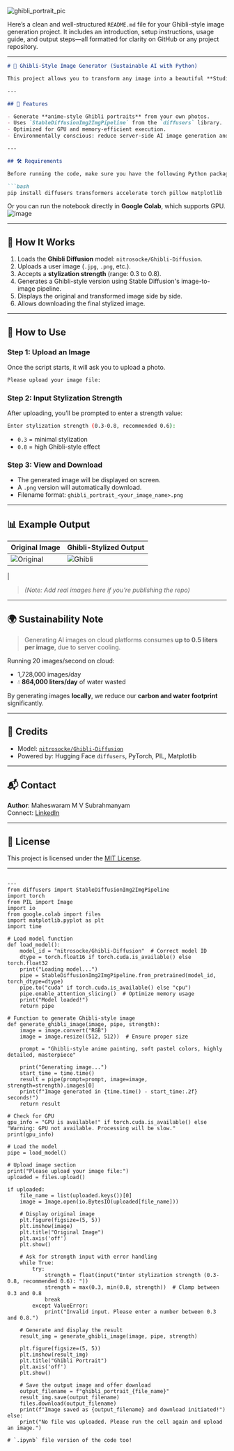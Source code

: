 
![ghibli_portrait_pic](https://github.com/user-attachments/assets/7fe6e45e-7193-4c8e-b427-d66e89b5053a)

Here’s a clean and well-structured `README.md` file for your Ghibli-style image generation project. It includes an introduction, setup instructions, usage guide, and output steps—all formatted for clarity on GitHub or any project repository.

---

```markdown
# 🌸 Ghibli-Style Image Generator (Sustainable AI with Python)

This project allows you to transform any image into a beautiful **Studio Ghibli-style painting** using the power of **Stable Diffusion** locally on your machine or Google Colab — minimizing water wastage associated with cloud AI tools.

---

## 🎯 Features

- Generate **anime-style Ghibli portraits** from your own photos.
- Uses `StableDiffusionImg2ImgPipeline` from the `diffusers` library.
- Optimized for GPU and memory-efficient execution.
- Environmentally conscious: reduce server-side AI image generation and save water 💧.

---

## 🛠️ Requirements

Before running the code, make sure you have the following Python packages installed (if using locally):

```bash
pip install diffusers transformers accelerate torch pillow matplotlib
```

Or you can run the notebook directly in **Google Colab**, which supports GPU.
![image](https://github.com/user-attachments/assets/005e0948-9605-441c-afaf-6f9532f5675d)

---

## 🚀 How It Works

1. Loads the **Ghibli Diffusion** model: `nitrosocke/Ghibli-Diffusion`.
2. Uploads a user image (`.jpg`, `.png`, etc.).
3. Accepts a **stylization strength** (range: 0.3 to 0.8).
4. Generates a Ghibli-style version using Stable Diffusion's image-to-image pipeline.
5. Displays the original and transformed image side by side.
6. Allows downloading the final stylized image.

---

## 📸 How to Use

### Step 1: Upload an Image

Once the script starts, it will ask you to upload a photo.

```bash
Please upload your image file:
```

### Step 2: Input Stylization Strength

After uploading, you’ll be prompted to enter a strength value:

```bash
Enter stylization strength (0.3-0.8, recommended 0.6):
```

- `0.3` = minimal stylization
- `0.8` = high Ghibli-style effect

### Step 3: View and Download

- The generated image will be displayed on screen.
- A `.png` version will automatically download.
- Filename format: `ghibli_portrait_<your_image_name>.png`

---

## 📊 Example Output

| Original Image | Ghibli-Stylized Output |
|----------------|------------------------|
| ![Original](https://github.com/user-attachments/assets/73bcc4d2-738a-4821-a013-c038ff504053) | ![Ghibli](https://github.com/user-attachments/assets/5db4d247-71f8-4926-b4c7-8c7f99d85d6d)

 |

> *(Note: Add real images here if you’re publishing the repo)*

---

## 🌍 Sustainability Note

> Generating AI images on cloud platforms consumes **up to 0.5 liters per image**, due to server cooling.

Running 20 images/second on cloud:
- 1,728,000 images/day
- 💧 **864,000 liters/day** of water wasted

By generating images **locally**, we reduce our **carbon and water footprint** significantly.

---

## 🤝 Credits

- Model: [`nitrosocke/Ghibli-Diffusion`](https://huggingface.co/nitrosocke/Ghibli-Diffusion)
- Powered by: Hugging Face `diffusers`, PyTorch, PIL, Matplotlib

---

## 📬 Contact

**Author**: Maheswaram M V Subrahmanyam  
Connect: [LinkedIn](https://www.linkedin.com/in/maheswaram-subrahmanyam-361238275/)

---

## 📌 License

This project is licensed under the [MIT License](LICENSE).

---
```

---
from diffusers import StableDiffusionImg2ImgPipeline
import torch
from PIL import Image
import io
from google.colab import files
import matplotlib.pyplot as plt
import time

# Load model function
def load_model():
    model_id = "nitrosocke/Ghibli-Diffusion"  # Correct model ID
    dtype = torch.float16 if torch.cuda.is_available() else torch.float32
    print("Loading model...")
    pipe = StableDiffusionImg2ImgPipeline.from_pretrained(model_id, torch_dtype=dtype)
    pipe.to("cuda" if torch.cuda.is_available() else "cpu")
    pipe.enable_attention_slicing()  # Optimize memory usage
    print("Model loaded!")
    return pipe

# Function to generate Ghibli-style image
def generate_ghibli_image(image, pipe, strength):
    image = image.convert("RGB")
    image = image.resize((512, 512))  # Ensure proper size

    prompt = "Ghibli-style anime painting, soft pastel colors, highly detailed, masterpiece"

    print("Generating image...")
    start_time = time.time()
    result = pipe(prompt=prompt, image=image, strength=strength).images[0]
    print(f"Image generated in {time.time() - start_time:.2f} seconds!")
    return result

# Check for GPU
gpu_info = "GPU is available!" if torch.cuda.is_available() else "Warning: GPU not available. Processing will be slow."
print(gpu_info)

# Load the model
pipe = load_model()

# Upload image section
print("Please upload your image file:")
uploaded = files.upload()

if uploaded:
    file_name = list(uploaded.keys())[0]
    image = Image.open(io.BytesIO(uploaded[file_name]))

    # Display original image
    plt.figure(figsize=(5, 5))
    plt.imshow(image)
    plt.title("Original Image")
    plt.axis('off')
    plt.show()

    # Ask for strength input with error handling
    while True:
        try:
            strength = float(input("Enter stylization strength (0.3-0.8, recommended 0.6): "))
            strength = max(0.3, min(0.8, strength))  # Clamp between 0.3 and 0.8
            break
        except ValueError:
            print("Invalid input. Please enter a number between 0.3 and 0.8.")

    # Generate and display the result
    result_img = generate_ghibli_image(image, pipe, strength)

    plt.figure(figsize=(5, 5))
    plt.imshow(result_img)
    plt.title("Ghibli Portrait")
    plt.axis('off')
    plt.show()

    # Save the output image and offer download
    output_filename = f"ghibli_portrait_{file_name}"
    result_img.save(output_filename)
    files.download(output_filename)
    print(f"Image saved as {output_filename} and download initiated!")
else:
    print("No file was uploaded. Please run the cell again and upload an image.")

# `.ipynb` file version of the code too!
